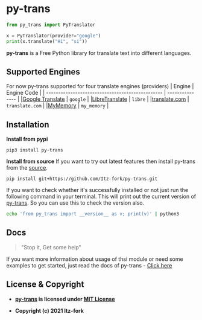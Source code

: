 # py-trans
```python
from py_trans import PyTranslator

x = PyTranslator(provider="google")
print(x.translate("Hi", "si"))
```

**py-trans**  is a Free Python library for translate text into different languages.

## Supported Engines
For now py-trans supported for four translate engines (providers)
|                      Engine                      |   Engine Code   |
| ------------------------------------------------ | --------------- |
|[Google Translate](https://translate.google.com/) | `google`        |
|[LibreTranslate](https://libretranslate.com/)     | `libre`         |
|[translate.com](https://www.translate.com/)       | `translate.com` |
|[MyMemory](https://mymemory.translated.net/)      | `my_memory`     |

## Installation
**Install from pypi**
```
pip3 install py-trans
```
**Install from source**
If you want to try out latest features then install py-trans from the [source](https://github.com/Itz-fork/py-trans).
```
pip install git+https://github.com/Itz-fork/py-trans.git
```
If you want to check whether it's successfully installed or not just run the following command in your terminal. This will print out the current version of [py-trans](https://github.com/Itz-fork/py-trans). So you can use this to check the version also.
```bash
echo 'from py_trans import __version__ as v; print(v)' | python3
```

## Docs
> "Stop it, Get some help"
>
If you want more information about usage of thsi module or need some examples to get started, just read the docs of py-trans - [Click here](https://itz-fork.github.io/py-trans/)

## License & Copyright
- **[py-trans](https://github.com/Itz-fork/py-trans) is licensed under [MIT License](https://github.com/Itz-fork/py-trans/blob/main/LICENSE)**

- **Copyright (c) 2021 Itz-fork**